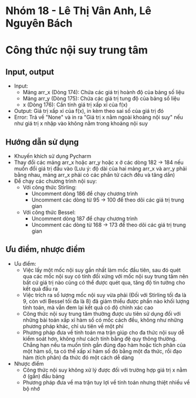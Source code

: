 # Nhóm 18 - Lê Thị Vân Anh, Lê Nguyên Bách
# Công thức nội suy trung tâm
## Input, output
* Input: 
   * Mảng arr_x (Dòng 174): Chứa các giá trị hoành độ của bảng số liệu
   * Mảng arr_y (Dòng 175): Chứa các giá trị tung độ của bảng số liệu
   * x (Dòng 176): Cần tính giá trị xấp xỉ của f(x) 
* Output: Giá trị xấp xỉ của f(x), in kèm theo sai số của giá trị đó
* Error: Trả về "None" và in ra "Giá trị x nằm ngoài khoảng nội suy" nếu như giá trị x nhập vào không nằm trong khoảng nội suy
## Hướng dẫn sử dụng
* Khuyến khích sử dụng Pycharm
* Thay đổi các mảng arr_x hoặc arr_y hoặc x ở các dòng 182 -> 184 nếu muốn đổi giá trị đầu vào (Lưu ý: độ dài của hai mảng arr_x và arr_y phải bằng nhau, mảng arr_x phải có các phần tử cách đều và tăng dần)
* Để chạy các chương trình nội suy:
   * Với công thức Stirling: 
      * Uncomment dòng 186 để chạy chương trình
      * Uncomment các dòng từ 95 -> 100 để theo dõi các giá trị trung gian
   * Với công thức Bessel: 
      * Uncomment dòng 187 để chạy chương trình
      * Uncomment các dòng từ 168 -> 173 để theo dõi các giá trị trung gian
## Ưu điểm, nhược điểm
* Ưu điểm:
   * Việc lấy một mốc nội suy gần nhất làm mốc đầu tiên, sau đó quét qua các mốc nội suy có tính đối xứng với mốc nội suy trung tâm nên bất cứ giá trị nào cũng có thể được quét qua, tăng độ tin tưởng cho kết quả đầu ra
   * Việc trích ra số lượng mốc nội suy vừa phải (Đối với Stirling tối đa là 9, còn với Bessel tối đa là 8) đã giảm thiểu được phần nào khối lượng tính toán, mà vẫn đem lại kết quả có độ chính xác cao
   * Công thức nội suy trung tâm thường được ưu tiên sử dụng đối với những bài toán xấp xỉ hàm số có mốc cách đều, không như những phương pháp khác, chỉ ưu tiên về một phí
   * Phương pháp đưa về tính toán ma trận giúp cho đa thức nội suy dễ kiểm soát hơn, không như cách tính bằng đệ quy thông thường. Chẳng hạn nếu ta muốn tính gần đúng đạo hàm hoặc tích phân của một hàm số, ta có thể xấp xỉ hàm số đó bằng một đa thức, rồi đạo hàm (tích phân) đa thức đó một cách dễ dàng
* Nhược điểm
   * Công thức nội suy không xử lý được đối với trường hợp giá trị x nằm ở (gần) đầu bảng
   * Phương pháp đưa về ma trận tuy lợi về tính toán nhưng thiệt nhiều về bộ nhớ